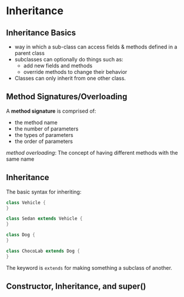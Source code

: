 # Inheritance

## Inheritance Basics
- way in which a sub-class can access fields & methods defined in a parent class
- subclasses can optionally do things such as:
  - add new fields and methods
  - override methods to change their behavior
- Classes can only inherit from one other class.

## Method Signatures/Overloading
A **method signature** is comprised of:
- the method name
- the number of parameters
- the types of parameters
- the order of parameters

_method overloading_: The concept of having different methods with the same name


##  Inheritance
The basic syntax for inheriting:


```java
class Vehicle {
}

class Sedan extends Vehicle {  
}

class Dog {
}

class ChocoLab extends Dog {  
}
```

The keyword is `extends` for making something a subclass of another.

## Constructor, Inheritance, and super()
